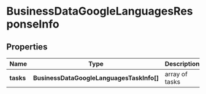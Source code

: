 # BusinessDataGoogleLanguagesResponseInfo

## Properties

| Name | Type | Description | Notes |
|------------ | ------------- | ------------- | -------------|
**tasks** | **BusinessDataGoogleLanguagesTaskInfo[]** | array of tasks |[optional]|